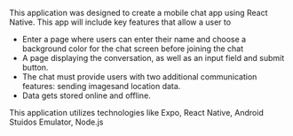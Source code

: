This application was designed to create a mobile chat app using React Native. This app will include key features that allow a user to 
- Enter a page where users can enter their name and choose a background color for the chat screen
before joining the chat
- A page displaying the conversation, as well as an input field and submit button.
- The chat must provide users with two additional communication features: sending imagesand location data.
- Data gets stored online and offline.

This application utilizes technologies like Expo, React Native, Android Stuidos Emulator, Node.js 
